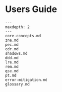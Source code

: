 # Users Guide

```{toctree}
---
maxdepth: 2
---
core-concepts.md
zne.md
pec.md
cdr.md
shadows.md
ddd.md
lre.md
rem.md
qse.md
pt.md
error-mitigation.md
glossary.md
```
